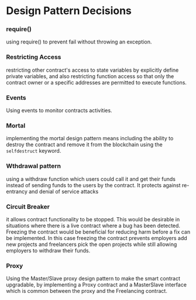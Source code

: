 # Design Pattern Decisions

### require()
using require() to prevent fail without throwing an exception.

### Restricting Access
restricting other contract's access to state variables by explicitly define private variables, and also restricting function access so that only the contract owner or a specific addresses are permitted to execute functions.

### Events
Using events to monitor contracts activities.

### Mortal
implementing the mortal design pattern means including the ability to destroy the contract and remove it from the blockchain using the `selfdestruct` keyword. 

### Wthdrawal pattern
using a withdraw function which users could call it and get their funds instead of sending funds to the users by the contract. It protects against re-entrancy and denial of service attacks

### Circuit Breaker
it allows contract functionality to be stopped. This would be desirable in situations where there is a live contract where a bug has been detected. Freezing the contract would be beneficial for reducing harm before a fix can be implemented. In this case freezing the contract prevents employers add new projects and freelancers pick the open projects while still allowing employers to withdraw their funds.

### Proxy
Using the Master/Slave proxy design pattern to make the smart contract upgradable, by implementing a Proxy contract and a MasterSlave interface which is common between the proxy and the Freelancing contract.